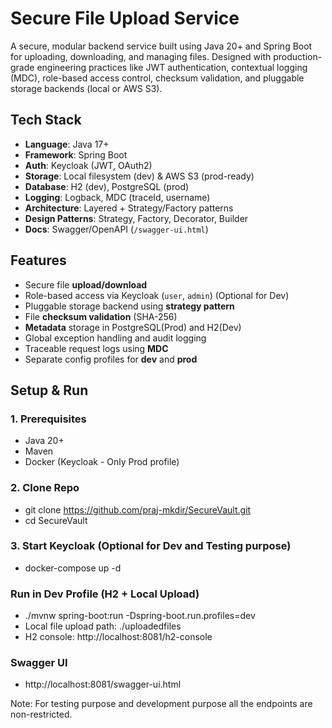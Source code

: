 # Secure File Upload Service


A secure, modular backend service built using Java 20+ and Spring Boot for uploading, downloading, and managing files. Designed with production-grade engineering practices like JWT authentication, contextual logging (MDC), role-based access control, checksum validation, and pluggable storage backends (local or AWS S3).


## Tech Stack
- **Language**: Java 17+
- **Framework**: Spring Boot
- **Auth**: Keycloak (JWT, OAuth2) 
- **Storage**: Local filesystem (dev) & AWS S3 (prod-ready)
- **Database**: H2 (dev), PostgreSQL (prod)
- **Logging**: Logback, MDC (traceId, username)
- **Architecture**: Layered + Strategy/Factory patterns
- **Design Patterns**: Strategy, Factory, Decorator, Builder
- **Docs**: Swagger/OpenAPI (`/swagger-ui.html`)


## Features
- Secure file **upload/download**
- Role-based access via Keycloak (`user`, `admin`) (Optional for Dev)
- Pluggable storage backend using **strategy pattern**
- File **checksum validation** (SHA-256)
- **Metadata** storage in PostgreSQL(Prod) and H2(Dev)
- Global exception handling and audit logging
- Traceable request logs using **MDC**
- Separate config profiles for **dev** and **prod**

## Setup & Run

### 1. Prerequisites
- Java 20+
- Maven
- Docker (Keycloak - Only Prod profile) 

### 2. Clone Repo
- git clone https://github.com/praj-mkdir/SecureVault.git
- cd SecureVault

### 3. Start Keycloak (Optional for Dev and Testing purpose)
- docker-compose up -d

###  Run in Dev Profile (H2 + Local Upload)
- ./mvnw spring-boot:run -Dspring-boot.run.profiles=dev
- Local file upload path: ./uploadedfiles
- H2 console: http://localhost:8081/h2-console

### Swagger UI
- http://localhost:8081/swagger-ui.html


Note: For testing purpose and development purpose all the endpoints are non-restricted.
